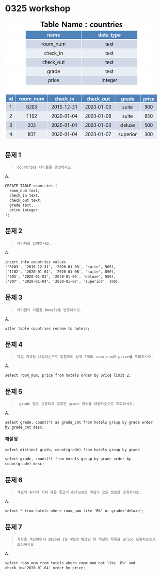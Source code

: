 # 0325 workshop

![image-20210325160940604](0325_ws.assets/image-20210325160940604.png)



## 문제 1

>  `countries 테이블을 생성하시오.`

A.

```sqlite
CREATE TABLE countries (
  room_num text,
  check_in text,
  check_out text,
  grade text,
  price integer
);
```



## 문제 2

> `데이터를 입력하시오.`

A.

```sqlite
insert into countries values
('B203', '2019-12-31', '2020-01-03', 'suite', 900),
('1102', '2020-01-04', '2020-01-08', 'suite', 850),
('303', '2020-01-01', '2020-01-03', 'deluxe', 500),
('807', '2020-01-04', '2020-01-07', 'superior', 300);
```



## 문제 3

>  `테이블의 이름을 hotels로 변경하시오.`

A.

```sqlite
alter table countries rename to hotels;
```



## 문제 4

> `객실 가격을 내림차순으로 정렬하여 상위 2개의 room_num과 price를 조회하시오.`

A.

```sqlite
select room_num, price from hotels order by price limit 2;
```



## 문제 5

> ` grade 별로 분류하고 분류된 grade 개수를 내림차순으로 조회하시오.`

A.

```sqlite
select grade, count(*) as grade_cnt from hotels group by grade order by grade_cnt desc;
```



#### 해설 답

```sqlite
select distinct grade, count(grade) from hotels group by grade
```

```sqlite
select grade, count(*) from hotels group by grade order by count(grade) desc;
```

 



## 문제 6

>  `객실의 위치가 지하 혹은 등급이 deluxe인 객실의 모든 정보를 조회하시오.`

A.

```sqlite
select * from hotels where room_num like 'B%' or grade='deluxe';
```



## 문제 7

>  `지상층 객실이면서 2020년 1월 4일에 체크인 한 객실의 목록을 price 오름차순으로 조회하시오`

A.

```sqlite
select room_num from hotels where room_num not like 'B%' and check_in='2020-01-04' order by price;
```

















